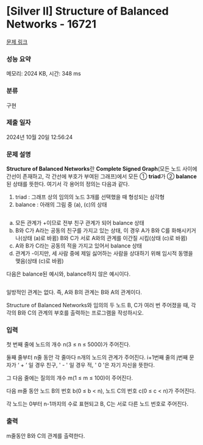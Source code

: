 # [Silver II] Structure of Balanced Networks - 16721 

[문제 링크](https://www.acmicpc.net/problem/16721) 

### 성능 요약

메모리: 2024 KB, 시간: 348 ms

### 분류

구현

### 제출 일자

2024년 10월 20일 12:56:24

### 문제 설명

<p><strong>Structure of Balanced Networks</strong>란 <strong>Complete Signed Graph</strong>(모든 노드 사이에 간선이 존재하고, 각 간선에 부호가 부여된 그래프)에서 모든 ① <strong>triad</strong>가 ② <strong>balance</strong>된 상태를 뜻한다. 여기서 각 용어의 정의는 다음과 같다.</p>

<ol>
	<li>triad : 그래프 상의 임의의 노드 3개를 선택했을 때 형성되는 삼각형</li>
	<li>balance : 아래의 그림 중 (a), (c)의 상태</li>
</ol>

<p style="text-align: center;"><img alt="" src="https://upload.acmicpc.net/51c0e31b-5b56-44b9-89fe-a838cded92a5/-/preview/"></p>

<ol style="list-style-type: lower-alpha;">
	<li>모든 관계가 +이므로 전부 친구 관계가 되어 balance 상태</li>
	<li>B와 C가 A라는 공동의 친구를 가지고 있는 상태, 이 경우 A가 B와 C를 화해시키거나(상태 (a)로 바뀜) B와 C가 서로 A와의 관계를 이간질 시킴(상태 (c)로 바뀜)</li>
	<li>A와 B가 C라는 공동의 적을 가지고 있어서 balance 상태</li>
	<li>관계가 -이지만, 세 사람 중에 제일 싫어하는 사람을 상대하기 위해 임시적 동맹을 맺음(상태 (c)로 바뀜)</li>
</ol>

<p>다음은 balance된 예시와, balance하지 않은 예시이다.</p>

<p style="text-align: center;"><img alt="" src="https://upload.acmicpc.net/7cb3852e-9f23-4f42-b0c9-8ebe838dd9d3/-/preview/"></p>

<p>일방적인 관계는 없다. 즉, A와 B의 관계는 B와 A의 관계이다.</p>

<p>Structure of Balanced Networks와 임의의 두 노드 B, C가 여러 번 주어졌을 때, 각각의 B와 C의 관계의 부호를 출력하는 프로그램을 작성하시오.</p>

### 입력 

 <p>첫 번째 줄에 노드의 개수 n(3 ≤ n ≤ 5000)가 주어진다.</p>

<p>둘째 줄부터 n줄 동안 각 줄마다 n개의 노드의 관계가 주어진다.  i+1번째 줄의 j번째 문자가 ‘ + ’ 일 경우 친구, ' - ' 일 경우 적, ' 0 '은 자기 자신을 뜻한다.</p>

<p>그 다음 줄에는 질의의 개수 m(1 ≤ m ≤ 100)이 주어진다.</p>

<p>다음 m줄 동안 노드 B의 번호 b(0 ≤ b < n), 노드 C의 번호 c(0 ≤ c < n)가 주어진다.</p>

<p>각 노드는 0부터 n-1까지의 수로 표현되고 B, C는 서로 다른 노드 번호로 주어진다.</p>

### 출력 

 <p>m줄동안 B와 C의 관계를 출력한다.</p>

